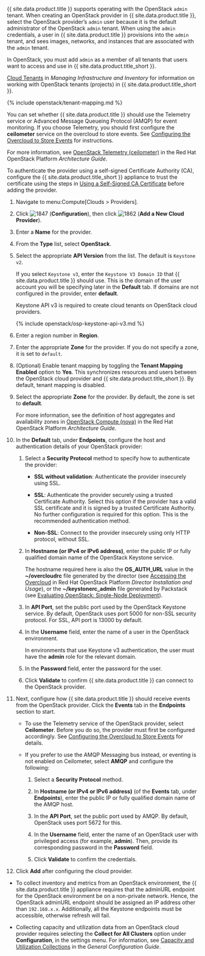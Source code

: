 {{ site.data.product.title }} supports operating with the OpenStack `admin` tenant.
When creating an OpenStack provider in {{ site.data.product.title }}, select the
OpenStack provider’s `admin` user because it is the default
administrator of the OpenStack `admin` tenant. When using the `admin`
credentials, a user in {{ site.data.product.title }} provisions into the `admin`
tenant, and sees images, networks, and instances that are associated
with the `admin` tenant.

<div class="note">

In OpenStack, you must add `admin` as a member of all tenants that users
want to access and use in {{ site.data.product.title_short }}.

<a href="https://access.redhat.com/documentation/en-us/red_hat_cloudforms/5.0-beta/html-single/managing_infrastructure_and_inventory/index#tenants" target="_blank">Cloud
Tenants</a> in *Managing Infrastructure and Inventory* for information on working
with OpenStack tenants (projects) in {{ site.data.product.title_short }}.

</div>

{% include openstack/tenant-mapping.md %}

<div class="note">

You can set whether {{ site.data.product.title }} should use the Telemetry service or Advanced Message Queueing Protocol (AMQP) for event monitoring. If you choose Telemetry, you should first configure the **ceilometer** service on the overcloud to store events. See [Configuring the Overcloud to Store Events](../managing_providers/index.html#configuring-the-overcloud-to-store-events) for instructions.

For more information, see <a href="https://access.redhat.com/documentation/en-us/red_hat_openstack_platform/11/html/architecture_guide/components#comp-telemetry" target="_blank">OpenStack Telemetry
(ceilometer)</a> in the Red Hat OpenStack Platform *Architecture Guide*.

</div>

<div class="note">

To authenticate the provider using a self-signed Certificate Authority (CA), configure the {{ site.data.product.title_short }} appliance to trust the certificate using the steps in [Using a Self-Signed CA Certificate](#app-self_signed_CA) before adding the provider.

</div>

1.  Navigate to menu:Compute\[Clouds \> Providers\].

2.  Click ![1847](../images/1847.png) (**Configuration**), then click
    ![1862](../images/1862.png) (**Add a New Cloud Provider**).

3.  Enter a **Name** for the provider.

4.  From the **Type** list, select **OpenStack**.

5.  Select the appropriate **API Version** from the list. The default is
    `Keystone v2`.

    If you select `Keystone v3`, enter the `Keystone V3 Domain ID` that
    {{ site.data.product.title }} should use. This is the domain of the user account
    you will be specifying later in the **Default** tab. If domains are
    not configured in the provider, enter **default**.

    <div class="note">

    Keystone API v3 is required to create cloud tenants on OpenStack
    cloud providers.

    </div>

    <div class="note">

    {% include openstack/osp-keystone-api-v3.md %}

    </div>

6.  Enter a region number in **Region**.

7.  Enter the appropriate **Zone** for the provider. If you do not
    specify a zone, it is set to `default`.

8.  (Optional) Enable tenant mapping by toggling the **Tenant Mapping
    Enabled** option to **Yes**. This synchronizes resources and users
    between the OpenStack cloud provider and {{ site.data.product.title_short }}. By
    default, tenant mapping is disabled.

9.  Select the appropriate **Zone** for the provider. By default, the
    zone is set to **default**.

    <div class="note">

    For more information, see the definition of host aggregates and availability zones in <a href="https://access.redhat.com/documentation/en-us/red_hat_openstack_platform/11/html/architecture_guide/components#comp-compute" target="_blank">OpenStack Compute (nova)</a> in the Red Hat OpenStack Platform *Architecture Guide*.

    </div>

10. In the **Default** tab, under **Endpoints**, configure the host and
    authentication details of your OpenStack provider:

    1.  Select a **Security Protocol** method to specify how to
        authenticate the provider:

          - **SSL without validation**: Authenticate the provider
            insecurely using SSL.

          - **SSL**: Authenticate the provider securely using a trusted
            Certificate Authority. Select this option if the provider
            has a valid SSL certificate and it is signed by a trusted
            Certificate Authority. No further configuration is required
            for this option. This is the recommended authentication
            method.

          - **Non-SSL**: Connect to the provider insecurely using only
            HTTP protocol, without SSL.

    2.  In **Hostname (or IPv4 or IPv6 address)**, enter the public IP
        or fully qualified domain name of the OpenStack Keystone
        service.

        <div class="note">

        The hostname required here is also the **OS\_AUTH\_URL** value
        in the **\~/overcloudrc** file generated by the director (see
        [Accessing the
        Overcloud](https://access.redhat.com/documentation/en-us/red_hat_openstack_platform/11/html-single/director_installation_and_usage/#sect-Accessing_the_Overcloud)
        in Red Hat OpenStack Platform *Director Installation and
        Usage*), or the **\~/keystonerc\_admin** file generated by
        Packstack (see [Evaluating OpenStack: Single-Node
        Deployment](https://access.redhat.com/articles/1127153)).

        </div>

    3.  In **API Port**, set the public port used by the OpenStack
        Keystone service. By default, OpenStack uses port 5000 for
        non-SSL security protocol. For SSL, API port is 13000 by
        default.

    4.  In the **Username** field, enter the name of a user in the
        OpenStack environment.

        <div class="important">

        In environments that use Keystone v3 authentication, the user
        must have the **admin** role for the relevant domain.

        </div>

    5.  In the **Password** field, enter the password for the user.

    6.  Click **Validate** to confirm {{ site.data.product.title }} can connect to the
        OpenStack provider.

11. Next, configure how {{ site.data.product.title }} should receive events from the
    OpenStack provider. Click the **Events** tab in the **Endpoints**
    section to start.

      - To use the Telemetry service of the OpenStack provider, select **Ceilometer**. Before you do so, the provider must first be configured accordingly. See [Configuring the Overcloud to Store Events](../managing_providers/index.html#configuring-the-overcloud-to-store-events) for details.

      - If you prefer to use the AMQP Messaging bus instead, or eventing
        is not enabled on Ceilometer, select **AMQP** and configure the
        following:

        1.  Select a **Security Protocol** method.

        2.  In **Hostname (or IPv4 or IPv6 address)** (of the **Events**
            tab, under **Endpoints**), enter the public IP or fully
            qualified domain name of the AMQP host.

        3.  In the **API Port**, set the public port used by AMQP. By
            default, OpenStack uses port 5672 for this.

        4.  In the **Username** field, enter the name of an OpenStack
            user with privileged access (for example, **admin**). Then,
            provide its corresponding password in the **Password**
            field.

        5.  Click **Validate** to confirm the credentials.

12. Click **Add** after configuring the cloud provider.

<div class="note">

  - To collect inventory and metrics from an OpenStack environment, the
    {{ site.data.product.title }} appliance requires that the adminURL endpoint for
    the OpenStack environment be on a non-private network. Hence, the
    OpenStack adminURL endpoint should be assigned an IP address other
    than `192.168.x.x`. Additionally, all the Keystone endpoints must be
    accessible, otherwise refresh will fail.

  - Collecting capacity and utilization data from an OpenStack cloud
    provider requires selecting the **Collect for All Clusters** option
    under **Configuration**, in the settings menu. For information, see <a href="https://access.redhat.com/documentation/en-us/red_hat_cloudforms/4.5/html-single/general_configuration/#capacity-and-utilization-collections" target="_blank">Capacity and Utilization Collections</a> in the *General Configuration Guide*.

</div>
